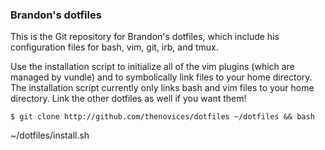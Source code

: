 ### Brandon's dotfiles ###

This is the Git repository for Brandon's dotfiles, which include his configuration files for bash, vim, git, irb, and tmux.

Use the installation script to initialize all of the vim plugins (which are managed by vundle) and to symbolically link files to your home directory. The installation script currently only links bash and vim files to your home directory. Link the other dotfiles as well if you want them!

    $ git clone http://github.com/thenovices/dotfiles ~/dotfiles && bash
~/dotfiles/install.sh
